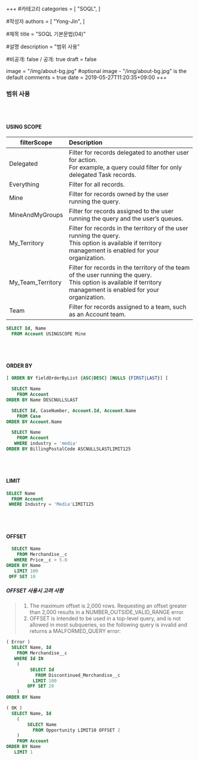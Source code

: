 +++
#카테고리
categories = [
    "SOQL",
]

#작성자
authors = [
    "Yong-Jin",
]

#제목
title = "SOQL 기본문법(04)"

#설명
description = "범위 사용"

#비공개: false / 공개: true
draft = false


image = "/img/about-bg.jpg" #optional image - "/img/about-bg.jpg" is the default
comments = true
date = 2019-05-27T11:20:35+09:00
+++

<!-- 게시글 내용 -->

### 범위 사용 
###### &nbsp;
#### USING SCOPE
filterScope | Description
---|:---
Delegated | Filter for records delegated to another user for action. <br/> For example, a query could filter for only delegated Task records.
Everything | Filter for all records.
Mine | Filter for records owned by the user running the query.
MineAndMyGroups | Filter for records assigned to the user running the query and the user’s queues.
My_Territory | Filter for records in the territory of the user running the query. <br/> This option is available if territory management is enabled for your organization.
My_Team_Territory | Filter for records in the territory of the team of the user running the query. <br/> This option is available if territory management is enabled for your organization.
Team | Filter for records assigned to a team, such as an Account team.

```sql
SELECT Id, Name 
  FROM Account USINGSCOPE Mine
```
###### &nbsp;
#### ORDER BY
```sql
[ ORDER BY fieldOrderByList {ASC|DESC} [NULLS {FIRST|LAST}] ]
```

```sql
  SELECT Name
    FROM Account
ORDER BY Name DESCNULLSLAST

  SELECT Id, CaseNumber, Account.Id, Account.Name
    FROM Case
ORDER BY Account.Name

  SELECT Name
    FROM Account
   WHERE industry = 'media'
ORDER BY BillingPostalCode ASCNULLSLASTLIMIT125
```

###### &nbsp;
#### LIMIT
```sql
SELECT Name
  FROM Account
 WHERE Industry = 'Media'LIMIT125
```

###### &nbsp;
#### OFFSET
```sql
  SELECT Name
    FROM Merchandise__c
   WHERE Price__c > 5.0
ORDER BY Name
   LIMIT 100
 OFF SET 10
```
##### OFFSET 사용시 고려 사항

> 1. The maximum offset is 2,000 rows. Requesting an offset greater than 2,000 results in a NUMBER_OUTSIDE_VALID_RANGE error.
> 2. OFFSET is intended to be used in a top-level query, and is not allowed in most subqueries, so the following query is invalid and returns a MALFORMED_QUERY error:


```sql
( Error )
  SELECT Name, Id
    FROM Merchandise__c
   WHERE Id IN
    (
         SELECT Id
           FROM Discontinued_Merchandise__c
          LIMIT 100
        OFF SET 20
    )
ORDER BY Name

( OK )
  SELECT Name, Id
    (
        SELECT Name 
          FROM Opportunity LIMIT10 OFFSET 2
    )
    FROM Account
ORDER BY Name
   LIMIT 1
```
